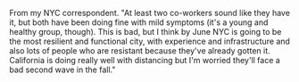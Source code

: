 From my NYC correspondent. "At least two co-workers sound like they have it, but both have been doing fine with mild symptoms (it's a young and healthy group, though). This is bad, but I think by June NYC is going to be the most resilient and functional city, with experience and infrastructure and also lots of people who are resistant because they've already gotten it. California is doing really well with distancing but I'm worried they'll face a bad second wave in the fall."
